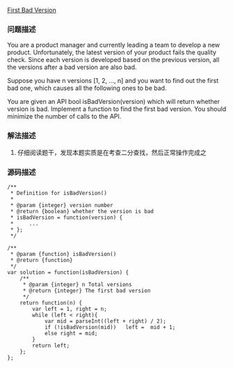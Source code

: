 [First Bad Version](https://leetcode.com/problems/first-bad-version/description/)

### 问题描述
You are a product manager and currently leading a team to develop a new product. Unfortunately, the latest version of your product fails the quality check. Since each version is developed based on the previous version, all the versions after a bad version are also bad.

Suppose you have n versions [1, 2, ..., n] and you want to find out the first bad one, which causes all the following ones to be bad.

You are given an API bool isBadVersion(version) which will return whether version is bad. Implement a function to find the first bad version. You should minimize the number of calls to the API.

### 解法描述
1. 仔细阅读题干，发现本题实质是在考查二分查找，然后正常操作完成之

### 源码描述
```
/**
 * Definition for isBadVersion()
 * 
 * @param {integer} version number
 * @return {boolean} whether the version is bad
 * isBadVersion = function(version) {
 *     ...
 * };
 */

/**
 * @param {function} isBadVersion()
 * @return {function}
 */
var solution = function(isBadVersion) {
    /**
     * @param {integer} n Total versions
     * @return {integer} The first bad version
     */
    return function(n) {
        var left = 1, right = n;
        while (left < right){
            var mid = parseInt((left + right) / 2);
            if (!isBadVersion(mid))   left =  mid + 1;
            else right = mid;
        }
        return left;
    };
};
```
